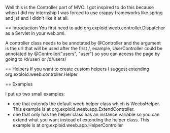 Well this is the Controller part of MVC. I got inspired to do this because when I did my internship I was forced to use crappy frameworks like spring and jsf and I didn't like it at all.

== Introduction
You first need to add org.exploid.weeb.controller.Dispatcher as a Servlet in your web.xml.

A controller class needs to be annotated by @Controller and the argument is the url that will be used after the first /, example, UserController could be annotated by @Controller("users", "user") so you can access the page by going to /d/user/ or /d/users/


== Helpers
If you want to create custom helpers I suggest extending org.exploid.weeb.controller.Helper

== Examples

I put up two small examples:
* one that extends the default weeb helper class which is WeebsHelper. This example is at org.exploid.weeb.app.ExtendController.
* one that only has the helper class has an instance variable so you can extend what you want instead of extending the helper class. This example is at org.exploid.weeb.app.HelperController